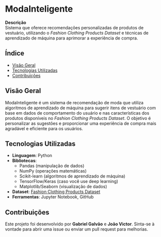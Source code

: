 # ModaInteligente

**Descrição**  
Sistema que oferece recomendações personalizadas de produtos de vestuário, utilizando o *Fashion Clothing Products Dataset* e técnicas de aprendizado de máquina para aprimorar a experiência de compra.

## Índice
- [Visão Geral](#visão-geral)
- [Tecnologias Utilizadas](#tecnologias-utilizadas)
- [Contribuições](#contribuições)

## Visão Geral
ModaInteligente é um sistema de recomendação de moda que utiliza algoritmos de aprendizado de máquina para sugerir itens de vestuário com base em dados de comportamento do usuário e nas características dos produtos disponíveis no *Fashion Clothing Products Dataset*. O objetivo é personalizar as sugestões e proporcionar uma experiência de compra mais agradável e eficiente para os usuários.

## Tecnologias Utilizadas
- **Linguagem**: Python
- **Bibliotecas**:
  - Pandas (manipulação de dados)
  - NumPy (operações matemáticas)
  - Scikit-learn (algoritmos de aprendizado de máquina)
  - TensorFlow/Keras (caso você use deep learning)
  - Matplotlib/Seaborn (visualização de dados)
- **Dataset**: [Fashion Clothing Products Dataset](link-do-dataset)
- **Ferramentas**: Jupyter Notebook, GitHub

## Contribuições
Este projeto foi desenvolvido por **Gabriel Galvão** e **João Victor**. Sinta-se à vontade para abrir uma issue ou enviar um pull request para melhorias.

